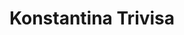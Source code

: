 ---
# Display name
title: Konstantina Trivisa

weight: 35

# Is this the primary user of the site?
superuser: false

# Role/position/tagline
role: co-PI

# Organizations/Affiliations to show in About widget
organizations:
- name: University of Maryland, College Park
  url: https://umd.edu

# Short bio (displayed in user profile at end of posts)
bio: 

# Interests to show in About widget
interests:


# Education to show in About widget
education:
  courses:
  - course: 
    institution: 
    year: 
  - course: 
    institution: 
    year: 
  - course:
    institution:
    year: 

# Social/Academic Networking
# For available icons, see: https://sourcethemes.com/academic/docs/page-builder/#icons
#   For an email link, use "fas" icon pack, "envelope" icon, and a link in the
#   form "mailto:your-email@example.com" or "/#contact" for contact widget.
social:
- icon: globe
  icon_pack: fas
  link: 'https://www.math.umd.edu/~trivisa/'
- icon: envelope
  icon_pack: fas
  link: 'mailto:trivisa@umd.edu'
- icon: linkedin
  icon_pack: fab
  link: 'https://www.linkedin.com/in/konstantina-trivisa-b343948/'
- icon: google-scholar
  icon_pack: ai
  link: https://scholar.google.com/citations?user=_fKEShEAAAAJ&hl=en
# - icon: github
#   icon_pack: fab
#   link: https://github.com/dsvolpe
# - icon: orcid
#   icon_pack: fab
#   link: https://orcid.org/0000-0001-7896-6268
- icon: twitter
  icon_pack: fab
  link: https://twitter.com/Konst_Triv


# Link to a PDF of your resume/CV.
# To use: copy your resume to `static/media/resume.pdf`, enable `ai` icons in `params.toml`, 
# and uncomment the lines below.
# - icon: cv
#   icon_pack: ai
#   link: media/resume.pdf

# Enter email to display Gravatar (if Gravatar enabled in Config)
email: "trivisa@umd.edu"

# Highlight the author in author lists? (true/false)
highlight_name: true

user_groups:
- PIs
---
